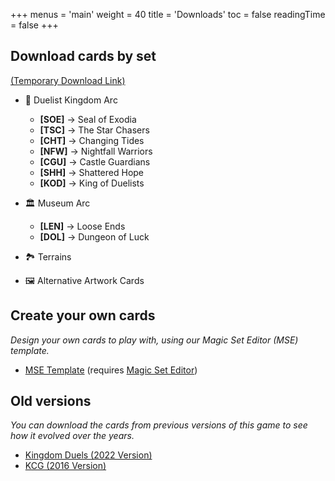 +++
menus = 'main'
weight = 40
title = 'Downloads'
toc = false
readingTime = false
+++

## Download cards by set

[(Temporary Download Link)](https://drive.google.com/drive/folders/1DjpOGiYT_VjMQnTEr3nBwLHyYe8wF4A8)

- 🏰 Duelist Kingdom Arc
    - **[SOE]** → Seal of Exodia
    - **[TSC]** → The Star Chasers
    - **[CHT]** → Changing Tides
    - **[NFW]** → Nightfall Warriors
    - **[CGU]** → Castle Guardians
    - **[SHH]** → Shattered Hope
    - **[KOD]** → King of Duelists

- 🏛️ Museum Arc
    - **[LEN]** → Loose Ends
    - **[DOL]** → Dungeon of Luck

- 🏞️ Terrains

- 🖼️ Alternative Artwork Cards

## Create your own cards

*Design your own cards to play with, using our Magic Set Editor (MSE) template.*

- [MSE Template](https://drive.google.com/file/d/1RcNRZfQf2CNvd3HtmutTU2t16lQxkLBx/view?usp=drive_link) (requires [Magic Set Editor](https://magicseteditor.boards.net/))

## Old versions

*You can download the cards from previous versions of this game to see how it evolved over the years.*

- [Kingdom Duels (2022 Version)](https://drive.google.com/drive/folders/1-ZT--E50W_yzyyNtEywZUje33fIS_zoM)
- [KCG (2016 Version)](https://drive.google.com/drive/folders/1CYapJYlAR-obHRjBixno5oEMXigOTMF7)